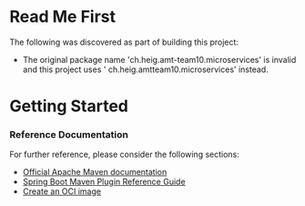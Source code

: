 # Read Me First

The following was discovered as part of building this project:

* The original package name 'ch.heig.amt-team10.microservices' is invalid and this project uses '
  ch.heig.amtteam10.microservices' instead.

# Getting Started

### Reference Documentation

For further reference, please consider the following sections:

* [Official Apache Maven documentation](https://maven.apache.org/guides/index.html)
* [Spring Boot Maven Plugin Reference Guide](https://docs.spring.io/spring-boot/docs/3.0.0/maven-plugin/reference/html/)
* [Create an OCI image](https://docs.spring.io/spring-boot/docs/3.0.0/maven-plugin/reference/html/#build-image)


